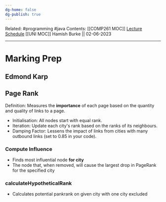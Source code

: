 ```yaml
---
dg-home: false
dg-publish: true
---
```

Related: #programming #java 
Contents: [[COMP261 MOC]]
[Lecture Schedule](https://ecs.wgtn.ac.nz/Courses/COMP261_2023T1/LectureSchedule)
[[UNI MOC]]
Hamish Burke || 02-06-2023
***

# Marking Prep

## Edmond Karp

## Page Rank

Definition: Measures the **importance** of each page based on the quantity and quality of links to a page.

- Initialisation: All nodes start with equal rank.
- Iteration: Update each city's rank based on the ranks of its neighbours.
- Damping Factor: Lessens the impact of links from cities with many outbound links (set to 0.85 in your code).

### Compute Influence

- Finds most influential node **for city**
- The node that, when removed, will cause the largest drop in PageRank for the specified city

### calculateHypotheticalRank

- Calculates potential pankrank on given city with one city excluded



